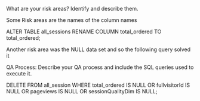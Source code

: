 What are your risk areas? Identify and describe them.

Some Risk areas are the names of the column names

ALTER TABLE all_sessions
RENAME COLUMN total_ordered TO total_ordered;

Another risk area was the NULL data set and so the following query solved it 

QA Process:
Describe your QA process and include the SQL queries used to execute it.

DELETE FROM all_session
WHERE total_ordered IS NULL
   OR fullvisitorId IS NULL
   OR pageviews IS NULL
   OR sessionQualityDim IS NULL;

